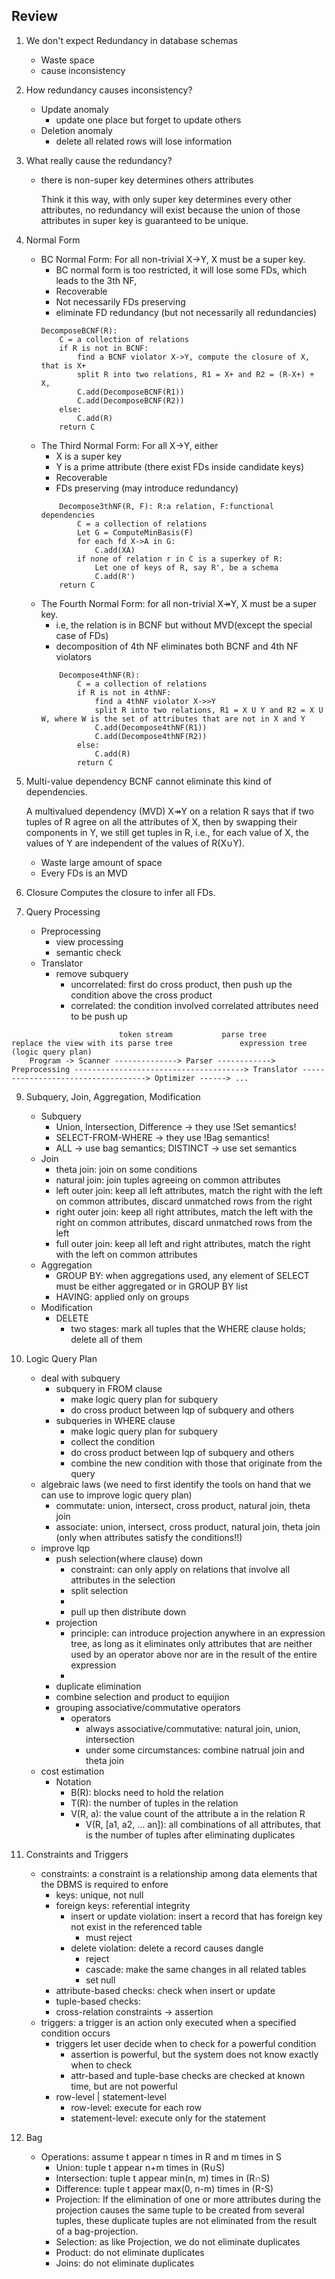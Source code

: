 Review
---

1. We don't expect Redundancy in database schemas
    - Waste space
    - cause inconsistency
    
2. How redundancy causes inconsistency?
    - Update anomaly
        - update one place but forget to update others
    - Deletion anomaly
        - delete all related rows will lose information

3. What really cause the redundancy?
    - there is non-super key determines others attributes<br/>
        
        Think it this way, with only super key determines every other attributes,
        no redundancy will exist because the union of those attributes in super key 
        is guaranteed to be unique. 
        
4. Normal Form
    - BC Normal Form: For all non-trivial X->Y, X must be a super key. 
        - BC normal form is too restricted, it will lose some FDs, which leads to the 3th NF,
        - Recoverable
        - Not necessarily FDs preserving
        - eliminate FD redundancy (but not necessarily all redundancies)
        ```
        DecomposeBCNF(R):
            C = a collection of relations
            if R is not in BCNF:
                find a BCNF violator X->Y, compute the closure of X, that is X+
                split R into two relations, R1 = X+ and R2 = (R-X+) + X, 
                C.add(DecomposeBCNF(R1))
                C.add(DecomposeBCNF(R2))
            else:
                C.add(R)
            return C
        ```
    - The Third Normal Form: For all X->Y, either 
        - X is a super key
        - Y is a prime attribute (there exist FDs inside candidate keys)
        - Recoverable
        - FDs preserving (may introduce redundancy)
        ```
            Decompose3thNF(R, F): R:a relation, F:functional dependencies
                C = a collection of relations
                Let G = ComputeMinBasis(F)
                for each fd X->A in G:
                    C.add(XA)
                if none of relation r in C is a superkey of R:
                    Let one of keys of R, say R', be a schema 
                    C.add(R')
            return C
        ```
    - The Fourth Normal Form: for all non-trivial X↠Y, X must be a super key.
        - i.e, the relation is in BCNF but without MVD(except the special case of FDs)
        - decomposition of 4th NF eliminates both BCNF and 4th NF violators
        ```
            Decompose4thNF(R):
                C = a collection of relations
                if R is not in 4thNF:
                    find a 4thNF violator X->>Y
                    split R into two relations, R1 = X U Y and R2 = X U W, where W is the set of attributes that are not in X and Y
                    C.add(Decompose4thNF(R1))
                    C.add(Decompose4thNF(R2))
                else:
                    C.add(R)
                return C
        ```
        
5. Multi-value dependency
    BCNF cannot eliminate this kind of dependencies.
    
    A multivalued dependency (MVD) X↠Y on a relation R says that if two tuples of R agree on all the attributes of X, then by swapping
    their components in Y, we still get tuples in R, i.e., for each value of X, the values of Y are independent of the values of R\(X∪Y).
    
    - Waste large amount of space
    - Every FDs is an MVD
    
6. Closure
    Computes the closure to infer all FDs.
    
7. Query Processing
    - Preprocessing
        - view processing
        - semantic check
    - Translator
        - remove subquery
            - uncorrelated: first do cross product, then push up the condition above the cross product
            - correlated: the condition involved correlated attributes need to be push up
```
                        token stream           parse tree                  replace the view with its parse tree               expression tree (logic query plan)               
    Program -> Scanner --------------> Parser ------------> Preprocessing --------------------------------------> Translator -----------------------------------> Optimizer ------> ...
```

    
9. Subquery, Join, Aggregation, Modification
    - Subquery
        - Union, Intersection, Difference -> they use !Set semantics!
        - SELECT-FROM-WHERE -> they use !Bag semantics!
        - ALL -> use bag semantics; DISTINCT -> use set semantics
    - Join
        - theta join: join on some conditions
        - natural join: join tuples agreeing on common attributes
        - left outer join: keep all left attributes, match the right with the left on common attributes, discard unmatched rows from the right 
        - right outer join: keep all right attributes, match the left with the right on common attributes, discard unmatched rows from the left 
        - full outer join: keep all left and right attributes, match the right with the left on common attributes 
    - Aggregation
        - GROUP BY: when aggregations used,  any element of SELECT must be either aggregated or in GROUP BY list
        - HAVING: applied only on groups
    - Modification
        - DELETE
            - two stages: mark all tuples that the WHERE clause holds; delete all of them
    
8. Logic Query Plan
    - deal with subquery
        - subquery in FROM clause
            - make logic query plan for subquery
            - do cross product between lqp of subquery and others
        - subqueries in WHERE clause
            - make logic query plan for subquery
            - collect the condition
            - do cross product between lqp of subquery and others
            - combine the new condition with those that originate from the query
    - algebraic laws (we need to first identify the tools on hand that we can use to improve logic query plan)
        - commutate: union, intersect, cross product, natural join, theta join
        - associate: union, intersect, cross product, natural join, theta join (only when attributes satisfy the conditions!!)
    - improve lqp
        - push selection(where clause) down
            - constraint: can only apply on relations that involve all attributes in the selection
            - split selection
            - 
            - pull up then distribute down
        - projection
            - principle: can introduce projection anywhere in an expression tree, as long as it eliminates only attributes that
            are neither used by an operator above nor are in the result of the entire expression
            - 
        - duplicate elimination
        - combine selection and product to equijion
        - grouping associative/commutative operators
            - operators
                - always associative/commutative: natural join, union, intersection
                - under some circumstances: combine natrual join and theta join
    - cost estimation
        - Notation
            - B(R): blocks need to hold the relation
            - T(R): the number of tuples in the relation
            - V(R, a): the value count of the attribute a in the relation R
                - V(R, [a1, a2, ... an]): all combinations of all attributes, that is the number of tuples after eliminating duplicates
            
9. Constraints and Triggers
    - constraints: a constraint is a relationship among data elements that the DBMS is required to enfore
        - keys: unique, not null
        - foreign keys: referential integrity
            - insert or update violation: insert a record that has foreign key not exist in the referenced table
                - must reject
            - delete violation: delete a record causes dangle
                - reject
                - cascade: make the same changes in all related tables
                - set null
        - attribute-based checks: check when insert or update
        - tuple-based checks:
        - cross-relation constraints -> assertion
    - triggers: a trigger is an action only executed when a specified condition occurs 
        - triggers let user decide when to check for a powerful condition
            - assertion is powerful, but the system does not know exactly when to check
            - attr-based and tuple-base checks are checked at known time, but are not powerful
        - row-level | statement-level
            - row-level: execute for each row
            - statement-level: execute only for the statement

10. Bag 
    - Operations: assume t appear n times in R and m times in S
        - Union: tuple t appear n+m times in (R∪S)
        - Intersection: tuple t appear min(n, m) times in (R∩S)
        - Difference: tuple t appear max(0, n-m) times in (R-S)
        - Projection: If the elimination of one or more attributes during the projection causes the same tuple to be created
        from several tuples, these duplicate tuples are not eliminated from the result of a bag-projection.
        - Selection: as like Projection, we do not eliminate duplicates
        - Product: do not eliminate duplicates
        - Joins: do not eliminate duplicates
